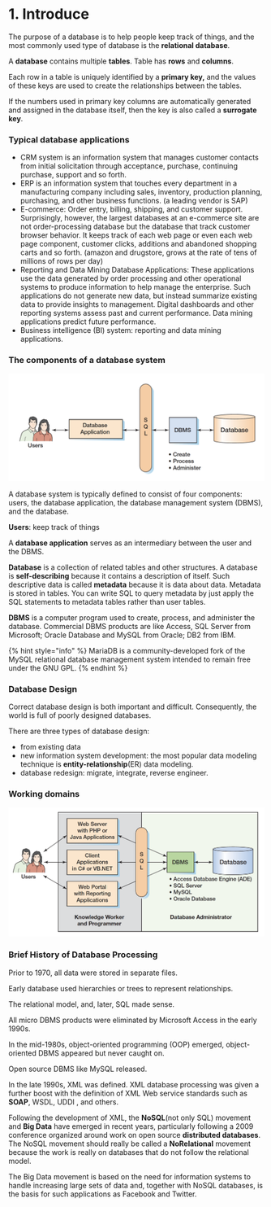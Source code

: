 # 1. Introduce

The purpose of a database is to help people keep track of things, and the most commonly used 
type of database is the **relational database**.

A **database** contains multiple **tables**. Table has **rows** and **columns**.

Each row in a
 table is uniquely identified by a **primary key,** and the values of these keys are used to create the
 relationships between the tables.

If the numbers used in primary key columns are automatically generated and assigned in the database itself, then the key is
 also called a **surrogate key**.

### Typical **database applications**

* CRM system is an information system that manages customer contacts from initial solicitation through acceptance, purchase, continuing purchase, support and so forth.
* ERP is an information system that touches every department in a manufacturing company including sales, inventory, production planning, purchasing, and other business functions. \(a leading vendor is SAP\)
* E-commerce: Order entry, billing, shipping, and customer support. Surprisingly, however, the largest databases at an e-commerce site are not order-processing database but the database that track customer browser behavior. It keeps track of each web page or even each web page component, customer clicks, additions and abandoned shopping carts and so forth. \(amazon and drugstore, grows at the rate of tens of millions of rows per day\)
* Reporting and Data Mining Database Applications: These applications use the data generated by order processing and other operational
   systems to produce information to help manage the enterprise. Such applications do not 
  generate new data, but instead summarize existing data to provide insights to management. Digital dashboards and other reporting systems assess past and current performance. Data mining 
  applications predict future performance.
* Business intelligence \(BI\) system: reporting and data mining applications.

### The components of a database system

![](../.gitbook/assets/screen-shot-2018-06-03-at-11.27.59.png)

A database system is typically defined to consist of four components:
 users, the database application, the database management system \(DBMS\), and the database.

**Users**: keep
track of things

A **database application** serves as an
intermediary between the user and the DBMS.

**Database** is a collection of related tables and other 
structures. A database is **self-describing** because it contains a description of itself. Such
 descriptive data is called **metadata** because it is data about data. Metadata is stored in tables. You can write SQL to query metadata by just apply the SQL statements
 to metadata tables rather than user tables.

**DBMS** is a computer program used to create,
 process, and administer the database. Commercial DBMS products are like Access, SQL Server from Microsoft; Oracle
 Database and MySQL from Oracle; DB2 from IBM.

{% hint style="info" %}
MariaDB is a community-developed fork of the MySQL relational database management system intended to remain free under the GNU GPL.
{% endhint %}

### Database Design

Correct database design is both important and difficult. Consequently, the world is full of poorly designed databases.

There are three types of database design: 

* from existing data
* new information system development: the most popular data modeling technique is **entity-relationship**\(ER\) data modeling.
* database redesign: migrate, integrate, reverse engineer.

### Working domains

![](../.gitbook/assets/screen-shot-2018-06-03-at-11.55.12.png)

### Brief History of Database Processing

Prior to 1970, all data were stored in separate files.

Early database used hierarchies or trees to represent 
relationships.

The relational model, and, later, SQL made sense.

All micro DBMS 
products were eliminated
by Microsoft Access in
the early 1990s.

In the mid-1980s, object-oriented programming \(OOP\) emerged, object-oriented DBMS appeared but never caught on.

Open source DBMS like MySQL released. 

In the late 1990s, XML was defined. XML database processing was given a further boost with the definition of XML Web service
 standards such as **SOAP**, WSDL, UDDI
, and others.

Following the development of XML, the
 **NoSQL**\(not only SQL\) movement and **Big Data** have emerged in recent years, particularly following a 2009 conference organized around work on open source
 **distributed databases**. The NoSQL movement should really be
called a **NoRelational** movement because the work is really on databases that do not follow the
 relational model.

The Big Data movement
is based on the need for information systems to handle increasing large sets of data and,
 together with NoSQL databases, is the basis for such applications as Facebook
and Twitter.

